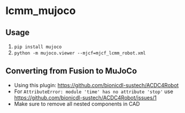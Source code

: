 # lcmm_mujoco
## Usage
1. `pip install mujoco`
2. `python -m mujoco.viewer --mjcf=mjcf_lcmm_robot.xml`
## Converting from Fusion to MuJoCo 
- Using this plugin: https://github.com/bionicdl-sustech/ACDC4Robot
- For `AttributeError: module 'time' has no attribute 'stop'` use 
https://github.com/bionicdl-sustech/ACDC4Robot/issues/1
- Make sure to remove all nested components in CAD
